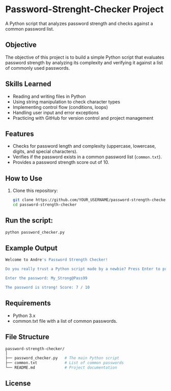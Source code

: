 # Password-Strenght-Checker Project
A Python script that analyzes password strength and checks against a common password list.

## Objective

The objective of this project is to build a simple Python script that evaluates password strength by analyzing its complexity and verifying it against a list of commonly used passwords.

## Skills Learned

- Reading and writing files in Python
- Using string manipulation to check character types
- Implementing control flow (conditions, loops)
- Handling user input and error exceptions
- Practicing with GitHub for version control and project management


## Features

- Checks for password length and complexity (uppercase, lowercase, digits, and special characters).
- Verifies if the password exists in a common password list (`common.txt`).
- Provides a password strength score out of 10.

## How to Use

1. Clone this repository:
   ```bash
   git clone https://github.com/YOUR_USERNAME/password-strength-checker.git
   cd password-strength-checker
   
## Run the script:
```bash
python password_checker.py
```   

## Example Output
```bash
Welcome to Andre's Password Strength Checker!

Do you really trust a Python script made by a newbie? Press Enter to proceed...

Enter the password: My_Strong@Pass99

The password is strong! Score: 7 / 10
```

## Requirements
 - Python 3.x
 - common.txt file with a list of common passwords.

## File Structure
```bash
password-strength-checker/
│
├── password_checker.py   # The main Python script
├── common.txt            # List of common passwords
└── README.md             # Project documentation
```

## License

